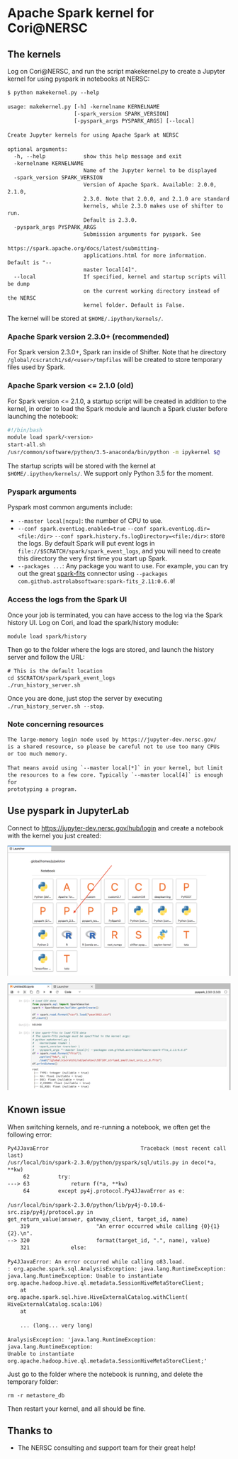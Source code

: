 # Apache Spark kernel for Cori@NERSC

## The kernels

Log on Cori@NERSC, and run the script makekernel.py to create a Jupyter kernel for using pyspark in notebooks at NERSC:

```
$ python makekernel.py --help

usage: makekernel.py [-h] -kernelname KERNELNAME
                     [-spark_version SPARK_VERSION]
                     [-pyspark_args PYSPARK_ARGS] [--local]

Create Jupyter kernels for using Apache Spark at NERSC

optional arguments:
  -h, --help            show this help message and exit
  -kernelname KERNELNAME
                        Name of the Jupyter kernel to be displayed
  -spark_version SPARK_VERSION
                        Version of Apache Spark. Available: 2.0.0, 2.1.0,
                        2.3.0. Note that 2.0.0, and 2.1.0 are standard
                        kernels, while 2.3.0 makes use of shifter to run.
                        Default is 2.3.0.
  -pyspark_args PYSPARK_ARGS
                        Submission arguments for pyspark. See
                        https://spark.apache.org/docs/latest/submitting-
                        applications.html for more information. Default is "--
                        master local[4]".
  --local               If specified, kernel and startup scripts will be dump
                        on the current working directory instead of the NERSC
                        kernel folder. Default is False.
```

The kernel will be stored at `$HOME/.ipython/kernels/`.

### Apache Spark version 2.3.0+ (recommended)

For Spark version 2.3.0+, Spark ran inside of Shifter.
Note that he directory `/global/cscratch1/sd/<user>/tmpfiles` will be created to store temporary files used by Spark.

### Apache Spark version <= 2.1.0 (old)

For Spark version <= 2.1.0, a startup script will be created in addition to the kernel,
in order to load the Spark module and launch a Spark cluster before launching the notebook:

```bash
#!/bin/bash
module load spark/<version>
start-all.sh
/usr/common/software/python/3.5-anaconda/bin/python -m ipykernel $@
```

The startup scripts will be stored with the kernel at `$HOME/.ipython/kernels/`.
We support only Python 3.5 for the moment.

### Pyspark arguments

Pyspark most common arguments include:

- `--master local[ncpu]`: the number of CPU to use.
- `--conf spark.eventLog.enabled=true` `--conf spark.eventLog.dir=<file:/dir>` `--conf spark.history.fs.logDirectory=<file:/dir>`: store the logs. By default Spark will put event logs in `file://$SCRATCH/spark/spark_event_logs`, and you will need to create this directory the very first time you start up Spark.
- `--packages ...`: Any package you want to use. For example, you can try out the great [spark-fits](https://github.com/astrolabsoftware/spark-fits) connector using `--packages com.github.astrolabsoftware:spark-fits_2.11:0.6.0`!

### Access the logs from the Spark UI

Once your job is terminated, you can have access to the log via the Spark history UI. Log on Cori, and load the spark/history module:

```
module load spark/history
```

Then go to the folder where the logs are stored, and launch the history server and follow the URL:

```
# This is the default location
cd $SCRATCH/spark/spark_event_logs
./run_history_server.sh
```

Once you are done, just stop the server by executing `./run_history_server.sh --stop`. 

### Note concerning resources
    
    The large-memory login node used by https://jupyter-dev.nersc.gov/
    is a shared resource, so please be careful not to use too many CPUs
    or too much memory.

    That means avoid using `--master local[*]` in your kernel, but limit
    the resources to a few core. Typically `--master local[4]` is enough for
    prototyping a program.

## Use pyspark in JupyterLab

Connect to https://jupyter-dev.nersc.gov/hub/login and create a notebook with
the kernel you just created:

<p align="center"><img width="600" src="https://github.com/astrolabsoftware/spark-kernel-nersc/raw/master/pic/load_kernel.png"/> </p>

<p align="center"><img width="600" src="https://github.com/astrolabsoftware/spark-kernel-nersc/raw/master/pic/spark_notebook.png"/> </p>

## Known issue

When switching kernels, and re-running a notebook, we often get the following error:

```
Py4JJavaError                             Traceback (most recent call last)
/usr/local/bin/spark-2.3.0/python/pyspark/sql/utils.py in deco(*a, **kw)
     62         try:
---> 63             return f(*a, **kw)
     64         except py4j.protocol.Py4JJavaError as e:

/usr/local/bin/spark-2.3.0/python/lib/py4j-0.10.6-src.zip/py4j/protocol.py in 
get_return_value(answer, gateway_client, target_id, name)
    319                     "An error occurred while calling {0}{1}{2}.\n".
--> 320                     format(target_id, ".", name), value)
    321             else:

Py4JJavaError: An error occurred while calling o83.load.
: org.apache.spark.sql.AnalysisException: java.lang.RuntimeException: 
java.lang.RuntimeException: Unable to instantiate 
org.apache.hadoop.hive.ql.metadata.SessionHiveMetaStoreClient;
	at 
org.apache.spark.sql.hive.HiveExternalCatalog.withClient(
HiveExternalCatalog.scala:106)
	at 
	
	... (long... very long)
	
AnalysisException: 'java.lang.RuntimeException: java.lang.RuntimeException:
Unable to instantiate 
org.apache.hadoop.hive.ql.metadata.SessionHiveMetaStoreClient;'
```

Just go to the folder where the notebook is running, and delete the temporary folder:

```
rm -r metastore_db
```

Then restart your kernel, and all should be fine.

## Thanks to

- The NERSC consulting and support team for their great help!